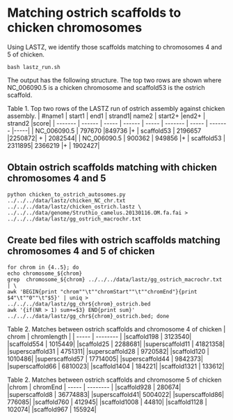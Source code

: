 # Matching ostrich scaffolds to chicken chromosomes

Using LASTZ, we identify those scaffolds matching to chromosomes 4 and 5 of chicken. 

`bash lastz_run.sh`

The output has the following structure. The top two rows are shown where NC_006090.5 is a
chicken chromosome and scaffold53 is the ostrich scaffold.

Table 1. Top two rows of the LASTZ run of ostrich assembly against chicken assembly.
| #name1  | start1 | end1  |  strand1| name2  | start2+ |end2+  | strand2 |score|
| ------- | ------ | ----- |  ------ | -----  | ------- | ----- | ------- |-----|
| NC_006090.5   |   797670  |849736  |+     |  scaffold53    |  2196657 |2250872| +    |   2082544|
| NC_006090.5   |  900362 | 949856  |+     |  scaffold53   |   2311895| 2366219 |+     | 1902427|


## Obtain ostrich scaffolds matching with chicken chromosomes 4 and 5 

```
python chicken_to_ostrich_autosomes.py ../../../data/lastz/chicken_NC_chr.txt ../../../data/lastz/chicken_ostrich.lastz \
../../../data/genome/Struthio_camelus.20130116.OM.fa.fai > ../../../data/lastz/gg_ostrich_macrochr.txt
```

## Create bed files with ostrich scaffolds matching chromosomes 4 and 5 of chicken

```
for chrom in {4..5}; do
echo chromosome_${chrom}
grep  chromosome_${chrom} ../../../data/lastz/gg_ostrich_macrochr.txt | \
awk 'BEGIN{print "chrom""\t""chromStart""\t""chromEnd"}{print $4"\t""0""\t"$5}' | uniq > ../../../data/lastz/gg_chr${chrom}_ostrich.bed
awk '{if(NR > 1) sum+=$3} END{print sum}' ../../../data/lastz/gg_chr${chrom}_ostrich.bed; done
```

Table 2. Matches between ostrich scaffolds and chromosome 4 of chicken
| chrom  | chromlength |
| ----- | -------- |
|scaffold198   |  3123540|
|scaffold554   |    1015449|
|scaffold25    |   2288681|
|superscaffold11 |  41821358|
|superscaffold31 | 4751311|
|superscaffold28 | 9720582|
|scaffold120     |  1010486|
|superscaffold57 | 17714005|
|superscaffold44 |  9842373|
|superscaffold66 |  6810023|
|scaffold1404   |   184221|
|scaffold1321    |  133612|

Table 2. Matches between ostrich scaffolds and chromosome 5 of chicken
|chrom  | chromEnd
| ----- | -------- |
|scaffold928    | 280674|
|superscaffold8 | 36774883|
|superscaffold41| 5004022|
|superscaffold86| 776085|
|scaffold760    | 412945|
|scaffold1008   | 44810|
|scaffold1128   | 102074|
|scaffold967    | 155924|

